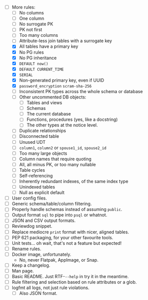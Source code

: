 - [ ] More rules:
    * [ ] No columns
    * [ ] One column
    * [ ] No surrogate PK
    * [ ] PK not first
    * [ ] Too many columns
    * [ ] Attribute-less join tables with a surrogate key
    * [X] All tables have a primary key
    * [X] No PG rules
    * [X] No PG inheritance
    * [X] `DEFAULT now()`
    * [X] `DEFAULT CURRENT_TIME`
    * [X] `SERIAL`
    * [X] Non-generated primary key, even if UUID
    * [X] `password_encryption` `scram-sha-256`
    * [ ] Inconsistent PK types across the whole schema or database
    * [ ] Other uncommented DB objects:
        + [ ] Tables and views
        + [ ] Schemas
        + [ ] The current database
        + [ ] Functions, procedures (yes, like a docstring)
        + [ ] The other types at the notice level.
    * [ ] Duplicate relationships
    * [ ] Disconnected table
    * [ ] Unused UDT
    * [ ] `column1`, `column2` or `spouse1_id`, `spouse2_id`
    * [ ] Too many large objects
    * [ ] Column names that require quoting
    * [ ] All, all minus PK, or too many nullable
    * [ ] Table cycles
    * [ ] Self-referencing
    * [ ] Inherently redundant indexes, of the same index type
    * [ ] Unindexed tables
    * [ ] Null as explicit default
- [ ] User config files.
- [ ] Generic schema/table/column filtering.
- [ ] Properly handle schemas instead of assuming `public`.
- [ ] Output format `sql` to pipe into `psql` or whatnot.
- [ ] JSON and CSV output formats.
- [ ] Reviewdog snippet.
- [ ] Replace mediocre `print` format with nicer, aligned tables.
- [ ] PEP 621 packaging, for your other favourite tools.
- [ ] Unit tests… oh wait, that's not a feature but expected!
- [ ] Rename rules.
- [ ] Docker image, unfortunately.
    * No, never Flatpak, AppImage, or Snap.
- [ ] Keep a changelog.
- [ ] Man page.
- [ ] Basic README. Just RTF-`--help` in try it in the meantime.
- [ ] Rule filtering and selection based on rule attributes or a glob.
- [ ] logfmt all logs, not just rule violations.
    * [ ] Also JSON format.
